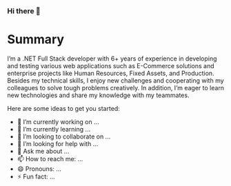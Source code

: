 ### Hi there 👋


# Summary

I’m a .NET Full Stack developer with 6+ years of experience in developing and testing various web applications such as E-Commerce solutions and enterprise projects like Human Resources, Fixed Assets, and Production. Besides my technical skills, I enjoy new challenges and cooperating with my colleagues to solve tough problems creatively. In addition, I’m eager to learn new technologies and share my knowledge with my teammates. 

Here are some ideas to get you started:

- 🔭 I’m currently working on ...
- 🌱 I’m currently learning ...
- 👯 I’m looking to collaborate on ...
- 🤔 I’m looking for help with ...
- 💬 Ask me about ...
- 📫 How to reach me: ...
- 😄 Pronouns: ...
- ⚡ Fun fact: ...

